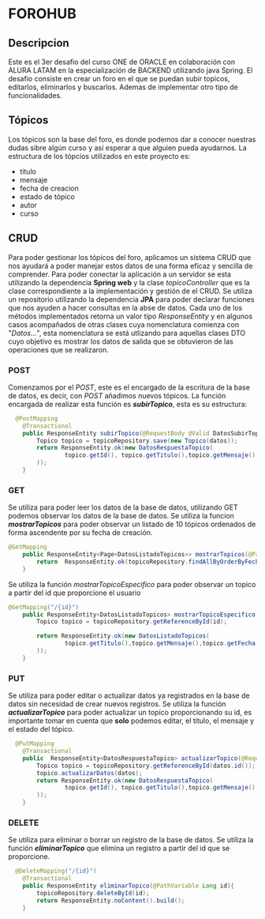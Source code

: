 # FOROHUB


## Descripcion
Este es el 3er desafio del curso ONE de ORACLE en colaboración con ALURA LATAM en la especialización de BACKEND utilizando java Spring.
El desafio consiste en crear un foro en el que se puedan subir topicos, editarlos, eliminarlos y buscarlos. Ademas de implementar otro tipo de funcionalidades.

## Tópicos
Los tópicos son la base del foro, es donde podemos dar a conocer nuestras dudas sibre algún curso y así esperar a que alguien pueda ayudarnos.
La estructura de los tópcios utilizados en este proyecto es:
- titulo
- mensaje
- fecha de creacion
- estado de tópico
- autor
- curso

## CRUD
Para poder gestionar los tópicos del foro, aplicamos un sistema CRUD que nos ayudará a poder manejar estos datos de una forma eficaz y sencilla de comprender.
Para poder conectar la aplicación a un servidor se esta utilizando la dependencia **Spring web** y la clase _topicoController_ que es la clase correspondiente a la implementación y gestión de el CRUD.
Se utiliza un repositorio utilizando la dependencia **JPA** para poder declarar funciones que nos ayuden a hacer consultas en la abse de datos.
Cada uno de los métodos implementados retorna un valor tipo *ResponseEntity* y en algunos casos acompañados de otras clases cuya nomenclatura comienza con "_Datos..._", esta nomenclatura se está utlizando para aquellas clases DTO cuyo objetivo es mostrar los datos de salida que se obtuvieron de las operaciones que se realizaron.

### POST 
Comenzamos por el *POST*, este es el encargado de la escritura de la base de datos, es decir, con *POST* añadimos nuevos tópicos. 
La función encargada de realizar esta función es **_subirTopico_**, esta es su estructura:
```java
  @PostMapping
    @Transactional
    public ResponseEntity subirTopico(@RequestBody @Valid DatosSubirTopico datos){
        Topico topico = topicoRepository.save(new Topico(datos));
        return ResponseEntity.ok(new DatosRespuestaTopico(
                topico.getId(), topico.getTitulo(),topico.getMensaje(),topico.getFecha(),topico.getStatus(),topico.getAutor(),topico.getCurso()
        ));
    }
```
### GET
Se utiliza para poder leer los datos de la base de datos, utilizando GET podemos observar los datos de la base de datos. 
Se utiliza la funcion **_mostrarTopicos_** para poder observar un listado de 10 tópicos ordenados de forma ascendente por su fecha de creación.
```java
@GetMapping
    public ResponseEntity<Page<DatosListadoTopicos>> mostrarTopicos(@PageableDefault(size=10)Pageable paginacion){
        return  ResponseEntity.ok(topicoRepository.findAllByOrderByFechaAsc(paginacion).map(DatosListadoTopicos::new));
    }
```
Se utiliza la función *_mostrarTopicoEspecifico_* para poder observar un topico a partir del id que proporcione el usuario
```java
@GetMapping("/{id}")
    public ResponseEntity<DatosListadoTopicos> mostrarTopicoEspecifico( @PathVariable Long id){
        Topico topico = topicoRepository.getReferenceById(id);

        return ResponseEntity.ok(new DatosListadoTopicos(
                topico.getTitulo(),topico.getMensaje(),topico.getFecha(),topico.getStatus(),topico.getAutor(),topico.getCurso()
        ));
    }
```
### PUT
Se utiliza para poder editar o actualizar datos ya registrados en la base de datos sin necesidad de crear nuevos registros.
Se utiliza la función **_actualizarTopico_** para poder actualizar un topico proporcionando su id, es importante tomar en cuenta que **solo** podemos editar, el titulo, el mensaje y el estado del tópico.
```java
  @PutMapping
    @Transactional
    public  ResponseEntity<DatosRespuestaTopico> actualizarTopico(@RequestBody @Valid DatosActualizarTopico datos){
        Topico topico = topicoRepository.getReferenceById(datos.id());
        topico.actualizarDatos(datos);
        return ResponseEntity.ok(new DatosRespuestaTopico(
                topico.getId(), topico.getTitulo(),topico.getMensaje(),topico.getFecha(),topico.getStatus(),topico.getAutor(),topico.getCurso()
        ));
    }
```
### DELETE
Se utiliza para eliminar o borrar un registro de la base de datos. 
Se utiliza la función **_eliminarTopico_** que elimina un registro a partir del id que se proporcione.
```java
  @DeleteMapping("/{id}")
    @Transactional
    public ResponseEntity eliminarTopico(@PathVariable Long id){
        topicoRepository.deleteById(id);
        return ResponseEntity.noContent().build();
    }
```
